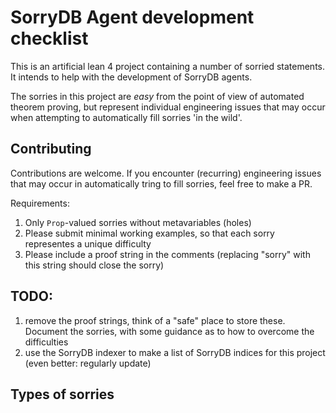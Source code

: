 # SorryDB Agent development checklist

This is an artificial lean 4 project containing a number of sorried statements.
It intends to help with the development of SorryDB agents. 

The sorries in this project are *easy* from the point of view of automated
theorem proving, but represent individual engineering issues that may occur when
attempting to automatically fill sorries 'in the wild'.

## Contributing

Contributions are welcome. If you encounter (recurring) engineering issues that
may occur in automatically tring to fill sorries, feel free to make a PR.

Requirements:

1. Only `Prop`-valued sorries without metavariables (holes)
2. Please submit minimal working examples, so that each sorry representes a
   unique difficulty
3. Please include a proof string in the comments (replacing "sorry" with this
   string should close the sorry)

## TODO:

1. remove the proof strings, think of a "safe" place to store these. Document
   the sorries, with some guidance as to how to overcome the difficulties
2. use the SorryDB indexer to make a list of SorryDB indices for this project
   (even better: regularly update)


## Types of sorries



